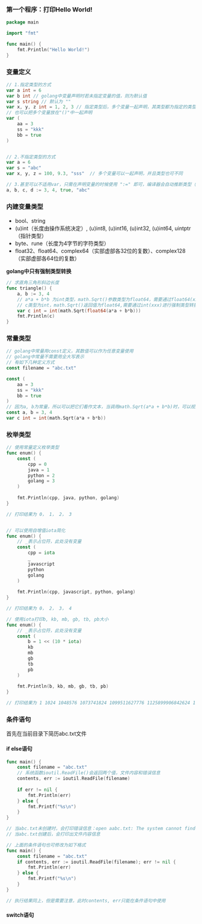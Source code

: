 ### 第一个程序：打印Hello World!

```go
package main

import "fmt"

func main() {
	fmt.Println("Hello World!")
}
```



### 变量定义

```go
// 1.指定类型的方式
var a int = 6
var b int // golang中变量声明时若未指定变量的值，则为默认值
var s string // 默认为 ""
var x, y, z int = 1, 2, 3 // 指定类型后，多个变量一起声明，其类型都为指定的类型
// 也可以把多个变量放在"()"中一起声明
var (
    aa = 3
    ss = "kkk"
    bb = true
)


// 2.不指定类型的方式
var a = 6
var s = "abc"
var x, y, z = 100, 9.3, "sss"  // 多个变量可以一起声明，并且类型也可不同

// 3.甚至可以不适用var，只需在声明变量的时候使用 ":=" 即可，编译器会自动推断类型（包内变量不能这么声明）
a, b, c, d := 3, 4, true, "abc"
```



### 内建变量类型

- bool、string
- (u)int（长度由操作系统决定）, (u)int8, (u)int16, (u)int32, (u)int64, uintptr（指针类型）
- byte、rune（长度为4字节的字符类型）
- float32、float64、complex64（实部虚部各32位的复数）、complex128（实部虚部各64位的复数）

**golang中只有强制类型转换**

```go
// 求直角三角形斜边长度
func triangle() {
	a, b := 3, 4
    // a*a + b*b 为int类型，math.Sqrt()参数类型为float64，需要通过float64(xxx)进行强制类型转换
    // c类型为int，math.Sqrt()返回值为float64,需要通过int(xxx)进行强制类型转换
	var c int = int(math.Sqrt(float64(a*a + b*b)))
	fmt.Println(c)
}
```



### 常量类型

```go
// golang中常量用const定义，其数值可以作为任意变量使用
// golang中常量不需要用全大写表示
// 有如下几种定义方式
const filename = "abc.txt"

const (
    aa = 3
    ss = "kkk"
    bb = true
)
// 因为a, b为常量，所以可以把它们看作文本，当调用math.Sqrt(a*a + b*b)时，可以视为float类型
const a, b = 3, 4
var c int = int(math.Sqrt(a*a + b*b))
```



### 枚举类型

```go
// 使用常量定义枚举类型
func enum() {
    const (
        cpp = 0
        java = 1
        python = 2
        golang = 3
    )
    
    fmt.Println(cpp, java, python, golang)
}

// 打印结果为 0， 1， 2， 3


// 可以使用自增值iota简化
func enum() {
    // _表示占位符，此处没有变量
    const (
        cpp = iota
        _
        javascript
        python
        golang
    )
    
    fmt.Println(cpp, javascript, python, golang)
}

// 打印结果为 0， 2， 3， 4

// 使用iota打印b, kb, mb, gb, tb, pb大小
func enum() {
    // _表示占位符，此处没有变量
    const (
        b = 1 << (10 * iota)
        kb
        mb
        gb
        tb
        pb
    )
    
    fmt.Println(b, kb, mb, gb, tb, pb)
}

// 打印结果为 1 1024 1048576 1073741824 1099511627776 1125899906842624 1152921504606846976

```



### 条件语句

首先在当前目录下简历abc.txt文件

#### if else语句

```go
func main() {
    const filename = "abc.txt"
    // 系统函数ioutil.ReadFile()会返回两个值，文件内容和错误信息
    contents, err := ioutil.ReadFile(filename)
    
    if err != nil {
        fmt.Println(err)
    } else {
        fmt.Printf("%s\n")
    }
}

// 当abc.txt未创建时，会打印错误信息：open aabc.txt: The system cannot find the file specified.
// 当abc.txt创建后，会打印出文件内容信息

// 上面的条件语句也可修改为如下格式
func main() {
    const filename = "abc.txt"
    if contents, err := ioutil.ReadFile(filename); err != nil {
        fmt.Println(err)
    } else {
        fmt.Printf("%s\n")
    }
}

// 执行结果同上，但是需要注意，此时contents, err只能在条件语句中使用
```

#### switch语句

